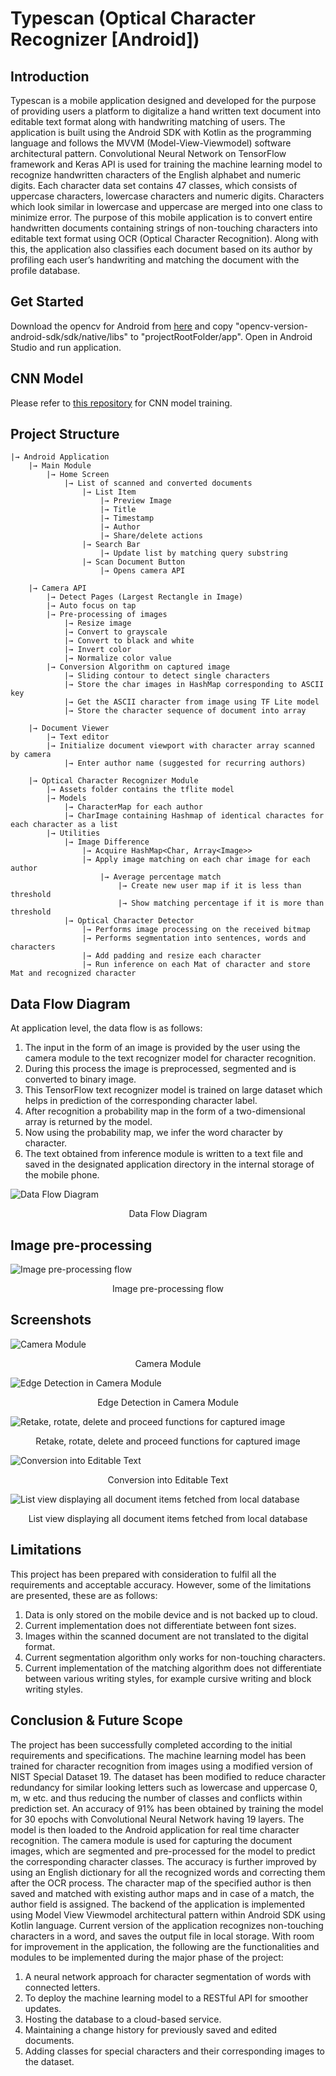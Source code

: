 # Typescan (Optical Character Recognizer [Android])

## Introduction

Typescan is a mobile application designed and developed for the purpose of providing users
a platform to digitalize a hand written text document into editable text format along with
handwriting matching of users. The application is built using the Android SDK with Kotlin as
the programming language and follows the MVVM (Model-View-Viewmodel) software
architectural pattern. Convolutional Neural Network on TensorFlow framework and Keras
API is used for training the machine learning model to recognize handwritten characters of
the English alphabet and numeric digits. Each character data set contains 47 classes, which
consists of uppercase characters, lowercase characters and numeric digits. Characters
which look similar in lowercase and uppercase are merged into one class to minimize error.
The purpose of this mobile application is to convert entire handwritten documents containing
strings of non-touching characters into editable text format using OCR (Optical Character
Recognition). Along with this, the application also classifies each document based on its
author by profiling each user’s handwriting and matching the document with the profile
database.

## Get Started

Download the opencv for Android from [here](https://sourceforge.net/projects/opencvlibrary/files/opencv-android/) and copy "opencv-version-android-sdk/sdk/native/libs" to "projectRootFolder/app".
Open in Android Studio and run application.

## CNN Model

Please refer to [this repository](https://github.com/aayushsharma9/ocr-cnn) for CNN model training.

## Project Structure

    |→ Android Application
        |→ Main Module
            |→ Home Screen
                |→ List of scanned and converted documents
                    |→ List Item
                        |→ Preview Image
                        |→ Title
                        |→ Timestamp
                        |→ Author
                        |→ Share/delete actions
                    |→ Search Bar
                        |→ Update list by matching query substring
                    |→ Scan Document Button
                        |→ Opens camera API

        |→ Camera API
            |→ Detect Pages (Largest Rectangle in Image)
            |→ Auto focus on tap
            |→ Pre-processing of images
                |→ Resize image
                |→ Convert to grayscale
                |→ Convert to black and white
                |→ Invert color
                |→ Normalize color value
            |→ Conversion Algorithm on captured image
                |→ Sliding contour to detect single characters
                |→ Store the char images in HashMap corresponding to ASCII key
                |→ Get the ASCII character from image using TF Lite model
                |→ Store the character sequence of document into array

        |→ Document Viewer
            |→ Text editor
            |→ Initialize document viewport with character array scanned by camera
                |→ Enter author name (suggested for recurring authors)

        |→ Optical Character Recognizer Module
            |→ Assets folder contains the tflite model
            |→ Models
                |→ CharacterMap for each author
                |→ CharImage containing Hashmap of identical charactes for each character as a list
            |→ Utilities
                |→ Image Difference
                    |→ Acquire HashMap<Char, Array<Image>>
                    |→ Apply image matching on each char image for each author
                        |→ Average percentage match
                            |→ Create new user map if it is less than threshold
                            |→ Show matching percentage if it is more than threshold
                |→ Optical Character Detector
                    |→ Performs image processing on the received bitmap
                    |→ Performs segmentation into sentences, words and characters
                    |→ Add padding and resize each character
                    |→ Run inference on each Mat of character and store Mat and recognized character

## Data Flow Diagram

At application level, the data flow is as follows:
1. The input in the form of an image is provided by the user using the camera module to the text recognizer model for character recognition.
2. During this process the image is preprocessed, segmented and is converted to binary image.
3. This TensorFlow text recognizer model is trained on large dataset which helps in prediction of the corresponding character label.
4. After recognition a probability map in the form of a two-dimensional array is returned by the model.
5. Now using the probability map, we infer the word character by character.
6. The text obtained from inference module is written to a text file and saved in the designated application directory in the internal storage of the mobile phone.

![Data Flow Diagram](https://imgur.com/a/byZZPSz)
<p align=center>Data Flow Diagram</p>

## Image pre-processing

![Image pre-processing flow](https://imgur.com/QWigsKL)
<p align=center>Image pre-processing flow</p>

## Screenshots

![Camera Module](https://imgur.com/aRH6ihJ)
<p align=center>Camera Module</p>

![Edge Detection in Camera Module](https://imgur.com/DylyjKg)
<p align=center>Edge Detection in Camera Module</p>

![Retake, rotate, delete and proceed functions for captured image](https://imgur.com/zo0cA8J)
<p align=center>Retake, rotate, delete and proceed functions for captured image</p>

![Conversion into Editable Text]()
<p align=center>Conversion into Editable Text</p>

![List view displaying all document items fetched from local database](https://imgur.com/wdN1bdP)
<p align=center>List view displaying all document items fetched from local database</p>

## Limitations

This project has been prepared with consideration to fulfil all the requirements and
acceptable accuracy. However, some of the limitations are presented, these are as follows:
1. Data is only stored on the mobile device and is not backed up to cloud.
2. Current implementation does not differentiate between font sizes.
3. Images within the scanned document are not translated to the digital format.
4. Current segmentation algorithm only works for non-touching characters.
5. Current implementation of the matching algorithm does not differentiate between various writing styles, for example cursive writing and block writing styles.

## Conclusion & Future Scope

The project has been successfully completed according to the initial requirements and
specifications. The machine learning model has been trained for character recognition from
images using a modified version of NIST Special Dataset 19. The dataset has been modified
to reduce character redundancy for similar looking letters such as lowercase and uppercase 0,
m, w etc. and thus reducing the number of classes and conflicts within prediction set. An
accuracy of 91% has been obtained by training the model for 30 epochs with Convolutional
Neural Network having 19 layers. The model is then loaded to the Android application for
real time character recognition. The camera module is used for capturing the document
images, which are segmented and pre-processed for the model to predict the corresponding
character classes. The accuracy is further improved by using an English dictionary for all the
recognized words and correcting them after the OCR process. The character map of the
specified author is then saved and matched with existing author maps and in case of a match,
the author field is assigned. The backend of the application is implemented using Model
View Viewmodel architectural pattern within Android SDK using Kotlin language. Current
version of the application recognizes non-touching characters in a word, and saves the output
file in local storage.
With room for improvement in the application, the following are the functionalities and
modules to be implemented during the major phase of the project:
1. A neural network approach for character segmentation of words with connected letters.
2. To deploy the machine learning model to a RESTful API for smoother updates.
3. Hosting the database to a cloud-based service.
4. Maintaining a change history for previously saved and edited documents.
5. Adding classes for special characters and their corresponding images to the dataset.
